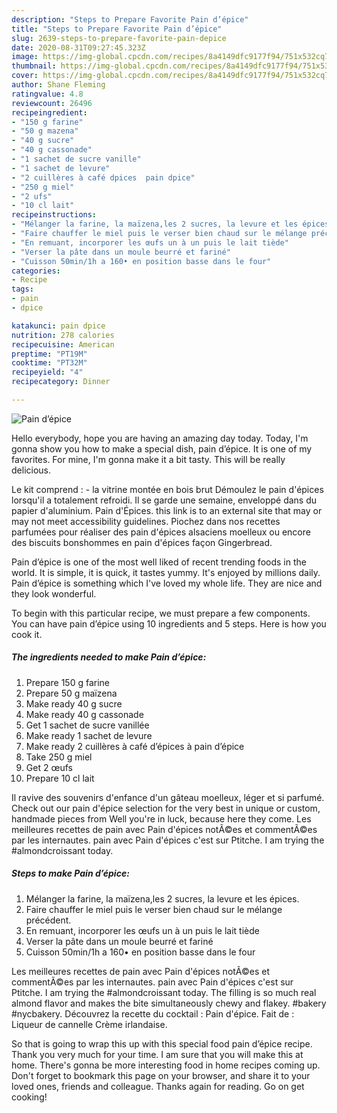 ```yaml
---
description: "Steps to Prepare Favorite Pain d’épice"
title: "Steps to Prepare Favorite Pain d’épice"
slug: 2639-steps-to-prepare-favorite-pain-depice
date: 2020-08-31T09:27:45.323Z
image: https://img-global.cpcdn.com/recipes/8a4149dfc9177f94/751x532cq70/pain-depice-photo-principale-de-la-recette.jpg
thumbnail: https://img-global.cpcdn.com/recipes/8a4149dfc9177f94/751x532cq70/pain-depice-photo-principale-de-la-recette.jpg
cover: https://img-global.cpcdn.com/recipes/8a4149dfc9177f94/751x532cq70/pain-depice-photo-principale-de-la-recette.jpg
author: Shane Fleming
ratingvalue: 4.8
reviewcount: 26496
recipeingredient:
- "150 g farine"
- "50 g mazena"
- "40 g sucre"
- "40 g cassonade"
- "1 sachet de sucre vanille"
- "1 sachet de levure"
- "2 cuillères à café dpices  pain dpice"
- "250 g miel"
- "2 ufs"
- "10 cl lait"
recipeinstructions:
- "Mélanger la farine, la maïzena,les 2 sucres, la levure et les épices."
- "Faire chauffer le miel puis le verser bien chaud sur le mélange précédent."
- "En remuant, incorporer les œufs un à un puis le lait tiède"
- "Verser la pâte dans un moule beurré et fariné"
- "Cuisson 50min/1h a 160• en position basse dans le four"
categories:
- Recipe
tags:
- pain
- dpice

katakunci: pain dpice 
nutrition: 278 calories
recipecuisine: American
preptime: "PT19M"
cooktime: "PT32M"
recipeyield: "4"
recipecategory: Dinner

---
```



![Pain d’épice](https://img-global.cpcdn.com/recipes/8a4149dfc9177f94/751x532cq70/pain-depice-photo-principale-de-la-recette.jpg)

Hello everybody, hope you are having an amazing day today. Today, I'm gonna show you how to make a special dish, pain d’épice. It is one of my favorites. For mine, I'm gonna make it a bit tasty. This will be really delicious.

Le kit comprend : - la vitrine montée en bois brut Démoulez le pain d&#39;épices lorsqu&#39;il a totalement refroidi. Il se garde une semaine, enveloppé dans du papier d&#39;aluminium. Pain d&#39;Épices. this link is to an external site that may or may not meet accessibility guidelines. Piochez dans nos recettes parfumées pour réaliser des pain d&#39;épices alsaciens moelleux ou encore des biscuits bonshommes en pain d&#39;épices façon Gingerbread.

Pain d’épice is one of the most well liked of recent trending foods in the world. It is simple, it is quick, it tastes yummy. It's enjoyed by millions daily. Pain d’épice is something which I've loved my whole life. They are nice and they look wonderful.


To begin with this particular recipe, we must prepare a few components. You can have pain d’épice using 10 ingredients and 5 steps. Here is how you cook it.

<!--inarticleads1-->

##### The ingredients needed to make Pain d’épice:

1. Prepare 150 g farine
1. Prepare 50 g maïzena
1. Make ready 40 g sucre
1. Make ready 40 g cassonade
1. Get 1 sachet de sucre vanillée
1. Make ready 1 sachet de levure
1. Make ready 2 cuillères à café d’épices à pain d’épice
1. Take 250 g miel
1. Get 2 œufs
1. Prepare 10 cl lait


Il ravive des souvenirs d&#39;enfance d&#39;un gâteau moelleux, léger et si parfumé. Check out our pain d&#39;épice selection for the very best in unique or custom, handmade pieces from Well you&#39;re in luck, because here they come. Les meilleures recettes de pain avec Pain d&#39;épices notÃ©es et commentÃ©es par les internautes. pain avec Pain d&#39;épices c&#39;est sur Ptitche. I am trying the #almondcroissant today. 

<!--inarticleads2-->

##### Steps to make Pain d’épice:

1. Mélanger la farine, la maïzena,les 2 sucres, la levure et les épices.
1. Faire chauffer le miel puis le verser bien chaud sur le mélange précédent.
1. En remuant, incorporer les œufs un à un puis le lait tiède
1. Verser la pâte dans un moule beurré et fariné
1. Cuisson 50min/1h a 160• en position basse dans le four


Les meilleures recettes de pain avec Pain d&#39;épices notÃ©es et commentÃ©es par les internautes. pain avec Pain d&#39;épices c&#39;est sur Ptitche. I am trying the #almondcroissant today. The filling is so much real almond flavor and makes the bite simultaneously chewy and flakey. #bakery #nycbakery. Découvrez la recette du cocktail : Pain d&#39;épice. Fait de : Liqueur de cannelle Crème irlandaise. 

So that is going to wrap this up with this special food pain d’épice recipe. Thank you very much for your time. I am sure that you will make this at home. There's gonna be more interesting food in home recipes coming up. Don't forget to bookmark this page on your browser, and share it to your loved ones, friends and colleague. Thanks again for reading. Go on get cooking!
